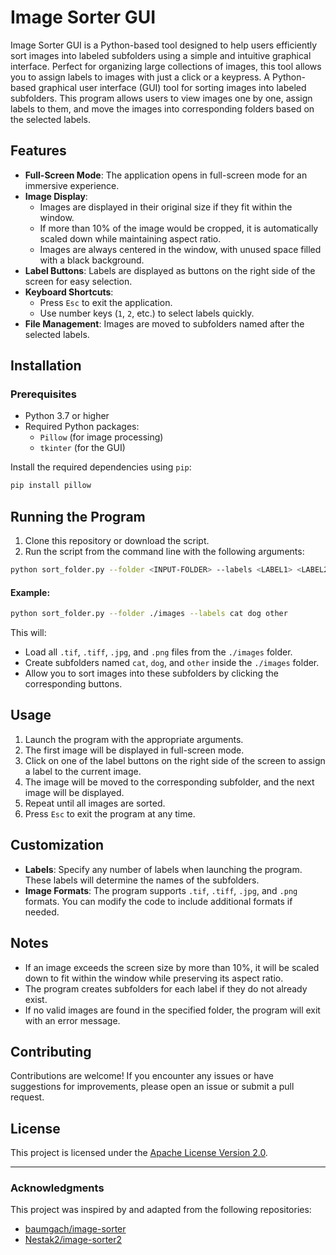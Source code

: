 # Image Sorter GUI

Image Sorter GUI is a Python-based tool designed to help users efficiently sort images into labeled subfolders using a simple and intuitive graphical interface. Perfect for organizing large collections of images, this tool allows you to assign labels to images with just a click or a keypress.
A Python-based graphical user interface (GUI) tool for sorting images into labeled subfolders. This program allows users to view images one by one, assign labels to them, and move the images into corresponding folders based on the selected labels.

## Features

- **Full-Screen Mode**: The application opens in full-screen mode for an immersive experience.
- **Image Display**:
  - Images are displayed in their original size if they fit within the window.
  - If more than 10% of the image would be cropped, it is automatically scaled down while maintaining aspect ratio.
  - Images are always centered in the window, with unused space filled with a black background.
- **Label Buttons**: Labels are displayed as buttons on the right side of the screen for easy selection.
- **Keyboard Shortcuts**:
  - Press `Esc` to exit the application.
  - Use number keys (`1`, `2`, etc.) to select labels quickly.
- **File Management**: Images are moved to subfolders named after the selected labels.

## Installation

### Prerequisites

- Python 3.7 or higher
- Required Python packages:
  - `Pillow` (for image processing)
  - `tkinter` (for the GUI)

Install the required dependencies using `pip`:

```bash
pip install pillow
```

## Running the Program

1. Clone this repository or download the script.
2. Run the script from the command line with the following arguments:

```bash
python sort_folder.py --folder <INPUT-FOLDER> --labels <LABEL1> <LABEL2> ...
```

#### Example:

```bash
python sort_folder.py --folder ./images --labels cat dog other
```

This will:
- Load all `.tif`, `.tiff`, `.jpg`, and `.png` files from the `./images` folder.
- Create subfolders named `cat`, `dog`, and `other` inside the `./images` folder.
- Allow you to sort images into these subfolders by clicking the corresponding buttons.

## Usage

1. Launch the program with the appropriate arguments.
2. The first image will be displayed in full-screen mode.
3. Click on one of the label buttons on the right side of the screen to assign a label to the current image.
4. The image will be moved to the corresponding subfolder, and the next image will be displayed.
5. Repeat until all images are sorted.
6. Press `Esc` to exit the program at any time.

## Customization

- **Labels**: Specify any number of labels when launching the program. These labels will determine the names of the subfolders.
- **Image Formats**: The program supports `.tif`, `.tiff`, `.jpg`, and `.png` formats. You can modify the code to include additional formats if needed.

## Notes

- If an image exceeds the screen size by more than 10%, it will be scaled down to fit within the window while preserving its aspect ratio.
- The program creates subfolders for each label if they do not already exist.
- If no valid images are found in the specified folder, the program will exit with an error message.

## Contributing

Contributions are welcome! If you encounter any issues or have suggestions for improvements, please open an issue or submit a pull request.

## License

This project is licensed under the [Apache License Version 2.0](LICENSE).

---

### Acknowledgments

This project was inspired by and adapted from the following repositories:
- [baumgach/image-sorter](https://github.com/baumgach/image-sorter)
- [Nestak2/image-sorter2](https://github.com/Nestak2/image-sorter2)
```
